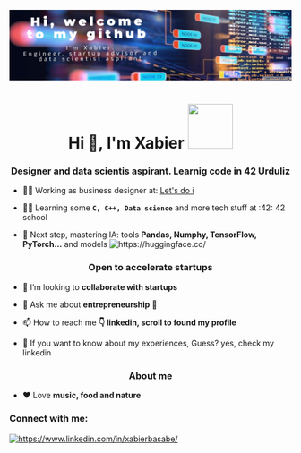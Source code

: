 [![Header](https://github.com/xbasabe/xbasabe/blob/main/Edit.org_design_28-09-12--35.jpg
)](https://es.linkedin.com/in/xabierbasabe)


<h1 align="center">Hi 👋, I'm Xabier <img src="https://github.com/user-attachments/assets/555a9a04-07bc-48a7-b335-1eac158496e5" height="80" width="80"/></h1> 
<h3 align="center">Designer and data scientis aspirant. Learnig code in 42 Urduliz</h3>


- 👨‍💻 Working as business designer at: [Let's do i](https://www.letsdoi.com/)

- 👨‍🎓 Learning some **`C, C++, Data science`** and more tech stuff at :42: 42 school

- 🧠​ Next step, mastering IA: tools **Pandas, Numphy, TensorFlow, PyTorch...** and models <img src="https://github.com/user-attachments/assets/afd0709f-467c-4ed8-8c0a-5dafb20e735a" alt="https://huggingface.co/" heigth="18"  width="18"/>


<h3 align="center">Open to accelerate startups</h3>

- 🤝 I’m looking to **collaborate with startups**

- 💬 Ask me about **entrepreneurship** 🚀

- 📫 How to reach me **👇 linkedin, scroll to found my profile**

- 📑​ If you want to know about my experiences, Guess? yes, check my linkedin

<h3 align="center">About me</h3>

- ❤️ Love **music, food and nature** 

<h3 align="left">Connect with me:</h3>
<p align="left">
<a href="https://www.linkedin.com/in/xabierbasabe/" target="blank"><img align="center" src="https://raw.githubusercontent.com/rahuldkjain/github-profile-readme-generator/master/src/images/icons/Social/linked-in-alt.svg" alt="https://www.linkedin.com/in/xabierbasabe/" height="30" width="40" /></a>

